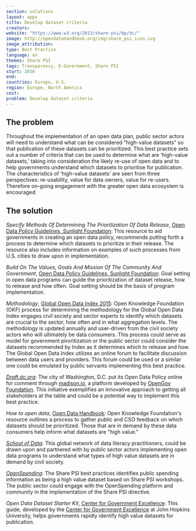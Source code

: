 ```yaml
---
section: solutions
layout: apps
title: Develop dataset criteria
creators:
website: "https://www.w3.org/2013/share-psi/bp/dc/"
image: http://opendatahandbook.org/img/share_psi_icon.svg
image_attribution:
type: Best Practice  
language: en
themes: Share PSI
tags: Transparency, E-Government, Share PSI
start: 2016
end:
countries: Europe, U.S.
region: Europe, North America
cost:
problem: Develop dataset criteria
---
```


## The problem
Throughout the implementation of an open data plan, public sector actors will need to understand what can be considered "high-value datasets" so that publication of these datasets can be prioritized. This best practice sets out a number of criteria that can be used to determine what are ‘high-value datasets,’ taking into consideration the likely re-use of open data and to help governments understand which datasets to prioritise for publication. The characteristics of ‘high-value datasets’ are seen from three perspectives: re-usability, value for data owners, value for re-users. Therefore on-going engagement with the greater open data ecosystem is encouraged.

## The solution
_Specify Methods Of Determining The Prioritization Of Data Release_, [Open Data Policy Guidelines, Sunlight Foundation](http://sunlightfoundation.com/opendataguidelines/#prioritization): This resource to aid governments in creating an open data policy, recommends putting forth a process to determine which datasets to prioritize in their release. The resource also includes information on examples of such processes from U.S. cities to draw upon in implementation.

_Build On The Values, Goals And Mission Of The Community And Government_, [Open Data Policy Guidelines, Sunlight Foundation](http://sunlightfoundation.com/opendataguidelines/#goals-and-values): Goal setting in open data programs can guide the prioritization of dataset release, how to release and how often. Goal setting should be the basis of program implementation.

_Methodology_, [Global Open Data Index 2015](http://index.okfn.org/methodology/): Open Knowledge Foundation (OKF) process for determining the methodology for the Global Open Data Index engages civil society and sector experts to identify which datasets are crucial to the sector, how often and in what aggregation levels. The methodology is updated annually and user-driven from the civil society actors who will ultimately be data consumers. This process could serve as model for government piroritization or the public sector could consider the datasets recommended by Index as it determines which to release and how. The Global Open Data Index utilizes an online forum to facilitate discussion between data users and providers. This forum could be used or a similar one could be emulated by public servants implementing this best practice.

_[Draft.dc.org](http://draft.dc.gov/)_: The city of Washington, D.C. put its Open Data Policy online for comment through [madison.io](madison.io), a platform developed by [OpenGov Foundation](http://opengovfoundation.org/). This initiative exemplifies an innovative approach to getting all stakeholders at the table and could be a potential way to implement this best practice.

_How to open data_, [Open Data Handbook](http://opendatahandbook.org/guide/en/how-to-open-up-data/): Open Knowledge Foundation's resource outlines a process to gather public and CSO feedback on which datasets should be prioritized. Those that are in demand by these data consumers help inform what datasets are "high value."

[_School of Data_](http://schoolofdata.org/): This global network of data literacy practitioners, could be drawn upon and partnered with by public sector actors implementing open data programs to understand what types of high value datasets are in demand by civil society.

[_OpenSpending_](http://community.openspending.org/): The Share PSI best practices identifies public spending information as being a high value dataset based on Share PSI workshops. The public sector could engage with the OpenSpending platform and community in the implementation of the Share PSI directive.

_Open Data Dataset Starter Kit_, [Center for Government Excellence](http://govex.jhu.edu/open-data-dataset-starter-kit/): This guide, developed by the [Center for Government Excellence](http://govex.jhu.edu/) at John Hopkins University, helps governments rapidly identify high value datasets for publication.
